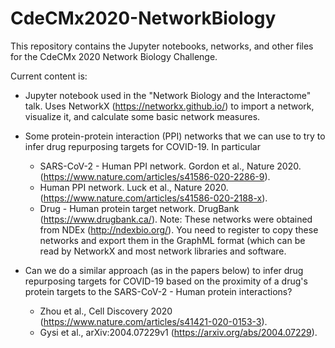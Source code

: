 # CdeCMx2020-NetworkBiology

This repository contains the Jupyter notebooks, networks, and other files for the CdeCMx 2020 Network Biology Challenge.

Current content is:

- Jupyter notebook used in the "Network Biology and the Interactome" talk. Uses NetworkX (https://networkx.github.io/) to import a network, visualize it, and calculate some basic network measures.

- Some protein-protein interaction (PPI) networks that we can use to try to infer drug repurposing targets for COVID-19. In particular  
  * SARS-CoV-2 - Human PPI network. Gordon et al., Nature 2020. (https://www.nature.com/articles/s41586-020-2286-9).
  * Human PPI network. Luck et al., Nature 2020. (https://www.nature.com/articles/s41586-020-2188-x).
  * Drug - Human protein target network. DrugBank (https://www.drugbank.ca/).
Note: These networks were obtained from NDEx (http://ndexbio.org/). You need to register to copy these networks and export them in the GraphML format (which can be read by NetworkX and most network libraries and software.
  
- Can we do a similar approach (as in the papers below) to infer drug repurposing targets for COVID-19 based on the proximity of a drug's protein targets to the SARS-CoV-2 - Human protein interactions?
  * Zhou et al., Cell Discovery 2020 (https://www.nature.com/articles/s41421-020-0153-3).
  * Gysi et al., arXiv:2004.07229v1 (https://arxiv.org/abs/2004.07229).
  
